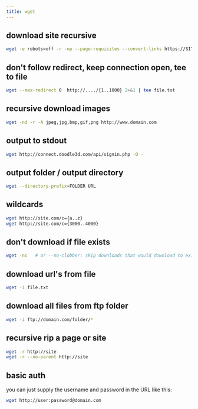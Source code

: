 ```yaml
---
title: wget
---
```


## download site recursive
```bash
wget -e robots=off -r -np --page-requisites --convert-links https://SITE
```

## don't follow redirect, keep connection open, tee to file
```bash
wget --max-redirect 0  http://..../{1..1000} 2>&1 | tee file.txt
```
 
## recursive download images
```bash
wget -nd -r -A jpeg,jpg,bmp,gif,png http://www.domain.com
```

## output to stdout
```bash
wget http://connect.doodle3d.com/api/signin.php -O -
```
## output folder / output directory
```bash
wget --directory-prefix=FOLDER URL
```

## wildcards
```bash
wget http://site.com/c={a..z}
wget http://site.com/c={3000..4000}
```

## don't download if file exists
```bash
wget -nc   # or --no-clobber: skip downloads that would download to existing files.
```

## download url's from file
```bash
wget -i file.txt
```

## download all files from ftp folder
```bash
wget -i ftp://domain.com/folder/*
```

## recursive rip a page or site
```bash
wget -r http://site
wget -r --no-parent http://site
```

## basic auth
you can just supply the username and password in the URL like this:
```bash
wget http://user:password@domain.com
```
